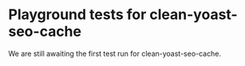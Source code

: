 # Playground tests for clean-yoast-seo-cache
We are still awaiting the first test run for clean-yoast-seo-cache.
